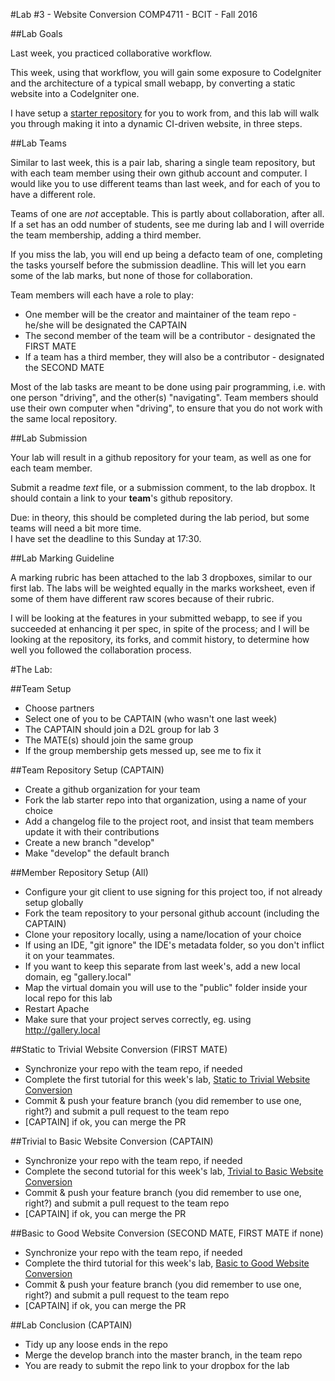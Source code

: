 
#Lab #3 - Website Conversion
COMP4711 - BCIT - Fall 2016

##Lab Goals

Last week, you practiced collaborative workflow. 

This week, using that workflow, you will gain some exposure to CodeIgniter
and the architecture of a typical small webapp, by converting a static
website into a CodeIgniter one.

I have setup a [starter repository](https://github.com/jedi-academy/starter-gallery) 
for you to work from, and this lab will walk you through
making it into a dynamic CI-driven website, in three steps.

##Lab Teams

Similar to last week, this is a pair lab, sharing a single team repository, but with each team member using 
their own github account and computer. I would like you to use different teams
than last week, and for each of you to have a different role.

Teams of one are *not* acceptable. This is partly about collaboration, after all.
If a set has an odd number of students, see me during lab and I will override
the team membership, adding a third member.

If you miss the lab, you will end up being a defacto team of one, completing
the tasks yourself before the submission deadline.
This will let you earn some of the lab marks, but none of those for collaboration.

Team members will each have a role to play:
- One member will be the creator and maintainer of the team repo - he/she will be designated the CAPTAIN
- The second member of the team will be a contributor - designated the FIRST MATE
- If a team has a third member, they will also be a contributor - designated the SECOND MATE

Most of the lab tasks are meant to be done using pair programming, i.e. with 
one person "driving", and the other(s) "navigating". 
Team members should use their own computer when "driving", to ensure that
you do not work with the same local repository.


##Lab Submission

Your lab will result in a github repository for your team, as well as one for each team
member.

Submit a readme *text* file, or a submission comment, to the lab dropbox. 
It should contain a link to your **team**'s github repository. 

Due: in theory, this should be completed during the lab period,
but some teams will need a bit more time.  
I have set the deadline to this Sunday at 17:30.

##Lab Marking Guideline

A marking rubric has been attached to the lab 3 dropboxes, similar to our
first lab. The labs will be weighted equally in the marks worksheet,
even if some of them have different raw scores because of their rubric.

I will be looking at the features in your submitted webapp, to see if you
succeeded at enhancing it per spec, in spite of the process; and I will
be looking at the repository, its forks, and commit history, to
determine how well you followed the collaboration process.

#The Lab:

##Team Setup

-    Choose partners
-    Select one of you to be CAPTAIN (who wasn't one last week)
-    The CAPTAIN should join a D2L group for lab 3
-    The MATE(s) should join the same group
-    If the group membership gets messed up, see me to fix it

##Team Repository Setup (CAPTAIN)

-    Create a github organization for your team
-    Fork the lab starter repo into that organization, using a name of your choice
-	Add a changelog file to the project root, and insist that team members update it with their contributions
-    Create a new branch "develop"
-    Make "develop" the default branch

##Member Repository Setup (All)

-    Configure your git client to use signing for this project too, if not already setup globally
-    Fork the team repository to your personal github account (including the CAPTAIN)
-    Clone your repository locally, using a name/location of your choice
-    If using an IDE, "git ignore" the IDE's metadata folder, so you don't inflict it on your teammates.
-    If you want to keep this separate from last week's, add a new local domain, eg "gallery.local"
-    Map the virtual domain you will use to the "public" folder inside your local repo for this lab
-    Restart Apache
-    Make sure that your project serves correctly, eg. using http://gallery.local

##Static to Trivial Website Conversion (FIRST MATE)
    
-    Synchronize your repo with the team repo, if needed
-    Complete the first tutorial for this week's lab, [Static to Trivial Website Conversion](http://learn4711.local/show/tutorial/ci-basic01)
-    Commit &amp; push your feature branch (you did remember to use one, right?) and submit a pull request to the team repo
-    [CAPTAIN] if ok, you can merge the PR

##Trivial to Basic Website Conversion (CAPTAIN)

-    Synchronize your repo with the team repo, if needed
-    Complete the second tutorial for this week's lab, [Trivial to Basic Website Conversion](http://learn4711.local/show/tutorial/ci-basic02)
-    Commit &amp; push your feature branch (you did remember to use one, right?) and submit a pull request to the team repo
-    [CAPTAIN] if ok, you can merge the PR

##Basic to Good Website Conversion (SECOND MATE, FIRST MATE if none)

-    Synchronize your repo with the team repo, if needed
-    Complete the third tutorial for this week's lab, [Basic to Good Website Conversion](http://learn4711.local/show/tutorial/ci-basic02)
-    Commit &amp; push your feature branch (you did remember to use one, right?) and submit a pull request to the team repo
-    [CAPTAIN] if ok, you can merge the PR
    
##Lab Conclusion (CAPTAIN)

-    Tidy up any loose ends in the repo
-    Merge the develop branch into the master branch, in the team repo
-    You are ready to submit the repo link to your dropbox for the lab

